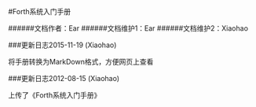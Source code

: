 #Forth系统入门手册

######文档作者：Ear
######文档维护1：Ear
######文档维护2：Xiaohao

###更新日志2015-11-19 (Xiaohao)

将手册转换为MarkDown格式，方便网页上查看

###更新日志2012-08-15 (Xiaohao)

上传了《Forth系统入门手册》
